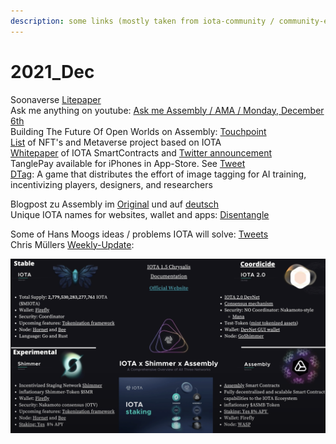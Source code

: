 ```yaml
---
description: some links (mostly taken from iota-community / community-events)
---
```


# 2021\_Dec

Soonaverse [Litepaper](https://docs.google.com/document/d/107AWznbIIz1CwsqRO2Jwj5vmqVdj\_2g-eavnmCeTvd8/mobilebasic) \
Ask me anything on youtube: [Ask me Assembly / AMA / Monday, December 6th](https://www.youtube.com/watch?v=wbzOg-gNC9A)\
Building The Future Of Open Worlds on Assembly: [Touchpoint](https://assemblytouchpoint.notion.site/assemblytouchpoint/Welcome-to-Touchpoint-3551f63c45cf492bb1b0bd6b1161b921)\
[List](https://iotaguide.notion.site/List-of-NFT-and-Metaverse-Projects-on-IOTA-4678428b23ce436289cce45a724f80c0) of NFT's and Metaverse project based on IOTA\
[Whitepaper](https://files.iota.org/papers/ISC\_WP\_Nov\_10\_2021.pdf) of IOTA SmartContracts and [Twitter announcement](https://twitter.com/assembly\_net/status/1468233501422071811?s=20)\
TanglePay available for iPhones in App-Store. See [Tweet](https://twitter.com/tanglepaycom/status/1468412935181529089?t=EQVn2edMBUiGHV8vIptJpQ\&s=19)\
[DTag](https://soonaverse.com/space/0x135f8d39d3c99ec3f7a75937bcff2bbaccdc2c97/overview): A game that distributes the effort of image tagging for AI training, incentivizing players, designers, and researchers

Blogpost zu Assembly im [Original](https://blog.assembly.sc/announcing-assembly-and-the-asmb-token/) und auf [deutsch](https://iota-einsteiger-guide.de/iota-assembly-multi-chain-network.html)\
Unique IOTA names for websites, wallet and apps: [Disentangle](https://disentangle.domains)

Some of Hans Moogs ideas / problems IOTA will solve: [Tweets](https://twitter.com/hus\_qy/status/1471663022049566725?s=20)\
Chris Müllers [Weekly-Update](https://www.youtube.com/watch?v=EzpCuqaYJho):

![Overview about the current frameworks within IOTA (taken from Chris Müllers video)](../../.gitbook/assets/image.png)



